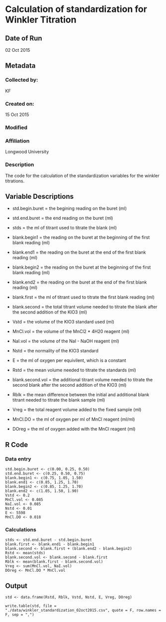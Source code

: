 # Calculation of standardization for Winkler Titration

## Date of Run
 
02 Oct 2015

## Metadata

### Collected by:

KF

### Created on:

15 Oct 2015

### Modified

### Affiliation

Longwood University

### Description 

The code for the calculation of the standardization variables for the winkler titrations.

## Variable Descriptions

* std.begin.buret = the begining reading on the buret (ml)

* std.end.buret = the end reading on the buret (ml)

* stds = the ml of titrant used to titrate the blank (ml)

* blank.begin1 = the reading on the buret at the beginning of the first blank reading (ml)

* blank.end1 = the reading on the buret at the end of the first blank reading (ml)

* blank.begin2 = the reading on the buret at the beginning of the first blank reading (ml)

* blank.end2 = the reading on the buret at the end of the first blank reading (ml)

* blank.first = the ml of titrant used to titrate the first blank reading (ml)

* blank.second = the total titrant volume needed to titrate the blank after the second addition of the KIO3 (ml)

* Vstd = the volume of the KIO3 standard used (ml)

* MnCl.vol = the volume of the MnCl2 * 4H20 reagent (ml)

* NaI.vol = the volume of the NaI - NaOH reagent (ml)

* Nstd = the normality of the KIO3 standard

* E = the ml of oxygen per equivilent, which is a constant

* Rstd = the mean volume needed to titrate the standards (ml)

* blank.second.vol = the additional titrant volume needed to titrate the second blank after the second addition of the KIO3 (ml)

* Rblk = the mean difference between the initial and additional blank titrant needed to titrate the blank sample (ml)

* Vreg = the total reagent volume added to the fixed sample (ml)

* MnCl.DO = the ml of oxygen per ml of MnCl reagent (ml/ml)

* DOreg = the ml of oxygen added with the MnCl reagent (ml)

## R Code

### Data entry
    
    std.begin.buret <- c(0.00, 0.25, 0.50)
    std.end.buret <- c(0.25, 0.50, 0.75)
    blank.begin1 <- c(0.75, 1.05, 1.50)
    blank.end1 <- c(0.85, 1.25, 1.70)
    blank.begin2 <- c(0.85, 1.25, 1.70)
    blank.end2 <- c(1.05, 1.50, 1.90)
    Vstd <- 0.2
    MnCl.vol <- 0.085
    NaI.vol <- 0.085
    Nstd <- 0.01
    E <- 5598
    MnCl.DO <- 0.018


### Calculations

    stds <- std.end.buret - std.begin.buret 
    blank.first <- blank.end1 - blank.begin1
    blank.second <- blank.first + (blank.end2 - blank.begin2) 
    Rstd <- mean(stds)
    blank.second.vol <- blank.second - blank.first
    Rblk <- mean(blank.first - blank.second.vol)
    Vreg <- sum(MnCl.vol, NaI.vol)
    DOreg <- MnCl.DO * MnCl.vol

## Output

    std <- data.frame(Rstd, Rblk, Vstd, Nstd, E, Vreg, DOreg)
    
    write.table(std, file = "./data/winkler_standardization_02oct2015.csv", quote = F, row.names = F, sep = ",")



